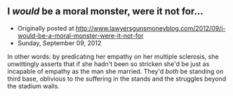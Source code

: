 ## I <em>would</em> be a moral monster, were it not for...

 * Originally posted at http://www.lawyersgunsmoneyblog.com/2012/09/i-would-be-a-moral-monster-were-it-not-for
 * Sunday, September 09, 2012

In other words: by predicating her empathy on her multiple sclerosis, she unwittingly asserts that if she hadn't been so stricken she'd be just as incapable of empathy as the man she married. They'd _both_ be standing on third base, oblivious to the suffering in the stands and the struggles beyond the stadium walls.